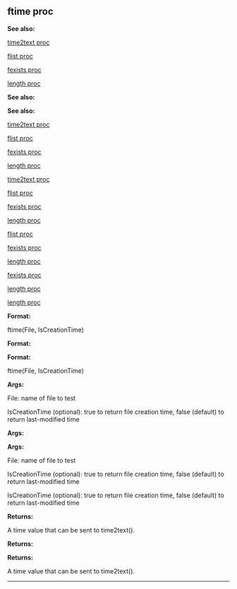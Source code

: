 

 ftime proc
------------




**See also:** 


[time2text proc](#/proc/time2text) 

[flist proc](#/proc/flist) 

[fexists proc](#/proc/fexists) 

[length proc](#/proc/length) 






**See also:** 

**See also:**

[time2text proc](#/proc/time2text) 

[flist proc](#/proc/flist) 

[fexists proc](#/proc/fexists) 

[length proc](#/proc/length) 




[time2text proc](#/proc/time2text)

[flist proc](#/proc/flist) 

[fexists proc](#/proc/fexists) 

[length proc](#/proc/length) 



[flist proc](#/proc/flist)

[fexists proc](#/proc/fexists) 

[length proc](#/proc/length) 


[fexists proc](#/proc/fexists)

[length proc](#/proc/length) 

[length proc](#/proc/length)


**Format:** 


 ftime(File, IsCreationTime)
 


**Format:** 

**Format:**

 ftime(File, IsCreationTime)



**Args:** 


 File: name of file to test
 
 IsCreationTime (optional): true to return file creation time, false (default) to return last-modified time
 



**Args:** 

**Args:**

 File: name of file to test
 
 IsCreationTime (optional): true to return file creation time, false (default) to return last-modified time
 


 IsCreationTime (optional): true to return file creation time, false (default) to return last-modified time



**Returns:** 


 A time value that can be sent to time2text().
 


**Returns:** 

**Returns:**

 A time value that can be sent to time2text().



---


